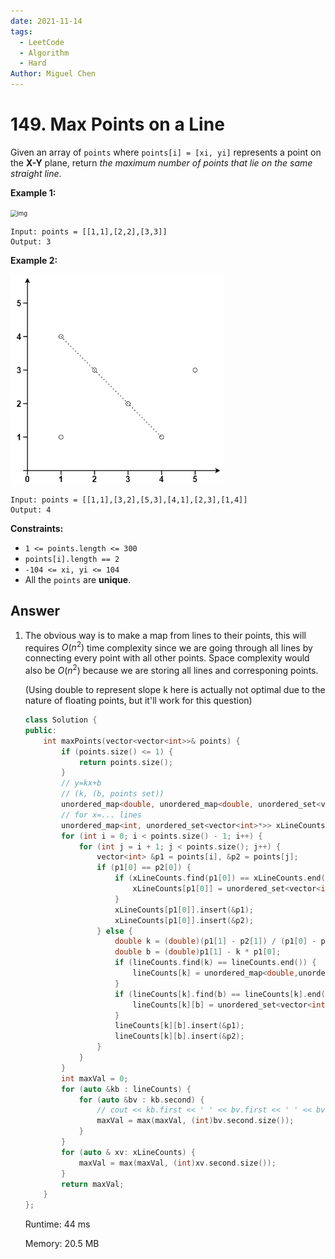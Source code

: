 ```yaml
---
date: 2021-11-14
tags: 
  - LeetCode
  - Algorithm
  - Hard
Author: Miguel Chen
---
```


# 149. Max Points on a Line

Given an array of `points` where `points[i] = [xi, yi]` represents a point on the **X-Y** plane, return *the maximum number of points that lie on the same straight line*.

**Example 1:**

<img src="https://assets.leetcode.com/uploads/2021/02/25/plane1.jpg" alt="img" style="zoom:67%;" />

```
Input: points = [[1,1],[2,2],[3,3]]
Output: 3
```

**Example 2:**

<img src="assets/plane2.jpg" alt="img" style="zoom:67%;" />

```
Input: points = [[1,1],[3,2],[5,3],[4,1],[2,3],[1,4]]
Output: 4
```

 

**Constraints:**

- `1 <= points.length <= 300`
- `points[i].length == 2`
- `-104 <= xi, yi <= 104`
- All the `points` are **unique**.

## Answer
1. The obvious way is to make a map from lines to their points, this will requires $O(n^2)$ time complexity since we are going through all lines by connecting every point with all other points. Space complexity would also be $O(n^2)$ because we are storing all lines and corresponing points.

   (Using double to represent slope k here is actually not optimal due to the nature of floating points, but it'll work for this question)

   ```cpp
   class Solution {
   public:
       int maxPoints(vector<vector<int>>& points) {
           if (points.size() <= 1) {
               return points.size();
           } 
           // y=kx+b
           // (k, (b, points set))
           unordered_map<double, unordered_map<double, unordered_set<vector<int>*>>> lineCounts;
           // for x=... lines
           unordered_map<int, unordered_set<vector<int>*>> xLineCounts;
           for (int i = 0; i < points.size() - 1; i++) {
               for (int j = i + 1; j < points.size(); j++) {
                   vector<int> &p1 = points[i], &p2 = points[j];
                   if (p1[0] == p2[0]) {
                       if (xLineCounts.find(p1[0]) == xLineCounts.end()) {
                           xLineCounts[p1[0]] = unordered_set<vector<int>*>();
                       }
                       xLineCounts[p1[0]].insert(&p1);
                       xLineCounts[p1[0]].insert(&p2);
                   } else {
                       double k = (double)(p1[1] - p2[1]) / (p1[0] - p2[0]);
                       double b = (double)p1[1] - k * p1[0];
                       if (lineCounts.find(k) == lineCounts.end()) {
                           lineCounts[k] = unordered_map<double,unordered_set<vector<int>*>>();
                       } 
                       if (lineCounts[k].find(b) == lineCounts[k].end()) {
                           lineCounts[k][b] = unordered_set<vector<int>*>();
                       }
                       lineCounts[k][b].insert(&p1);
                       lineCounts[k][b].insert(&p2);
                   }
               }
           }
           int maxVal = 0;
           for (auto &kb : lineCounts) {
               for (auto &bv : kb.second) {
                   // cout << kb.first << ' ' << bv.first << ' ' << bv.second.size() << endl;
                   maxVal = max(maxVal, (int)bv.second.size());
               }
           }
           for (auto & xv: xLineCounts) {
               maxVal = max(maxVal, (int)xv.second.size());
           }
           return maxVal;
       }
   };
   ```

   Runtime: 44 ms

   Memory: 20.5 MB

   

